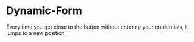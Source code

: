 # Dynamic-Form
Every time you get close to the button without entering your credentials, it jumps to a new position.
